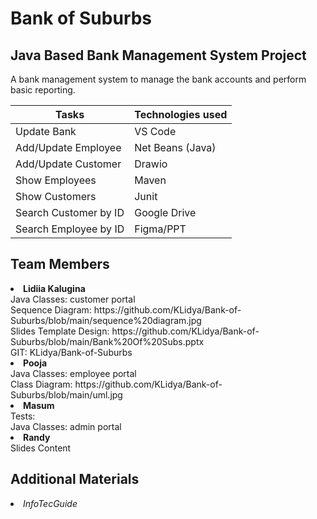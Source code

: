 # Bank of Suburbs

## Java Based Bank Management System Project
A bank management system to manage the bank accounts and perform basic reporting.

| Tasks    | Technologies used |
| -------- | ------- |
| Update Bank  | VS Code    |
| Add/Update Employee | Net Beans (Java)     |
| Add/Update Customer| Drawio    |
| Show Employees| Maven    |
| Show Customers| Junit    |
| Search Customer by ID| Google Drive    |
| Search Employee by ID| Figma/PPT    |

## Team Members
<li><b>Lidiia Kalugina</b><br>
  Java Classes: customer portal <br>
  Sequence Diagram: https://github.com/KLidya/Bank-of-Suburbs/blob/main/sequence%20diagram.jpg <br> 
  Slides Template Design: https://github.com/KLidya/Bank-of-Suburbs/blob/main/Bank%20Of%20Subs.pptx <br>
  GIT: KLidya/Bank-of-Suburbs </li>
<li><b>Pooja</b><br>
  Java Classes: employee portal <br> 
  Class Diagram: https://github.com/KLidya/Bank-of-Suburbs/blob/main/uml.jpg</li>
<li><b>Masum</b> <br> 
  Tests: <br> 
  Java Classes: admin portal </li>
<li><b>Randy</b> <br> Slides Content</li>

## Additional Materials
<li><i>InfoTecGuide</i></li>

